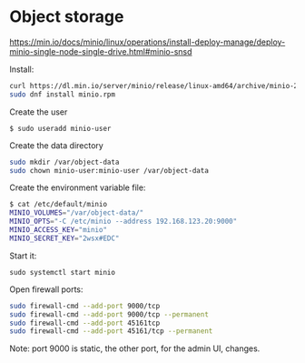 # Object storage

<https://min.io/docs/minio/linux/operations/install-deploy-manage/deploy-minio-single-node-single-drive.html#minio-snsd>

Install:

```bash
curl https://dl.min.io/server/minio/release/linux-amd64/archive/minio-20241107005220.0.0-1.x86_64.rpm -o minio.rpm
sudo dnf install minio.rpm
```

Create the user

`$ sudo useradd minio-user`

Create the data directory

```bash
sudo mkdir /var/object-data
sudo chown minio-user:minio-user /var/object-data
```

Create the environment variable file:

```bash
$ cat /etc/default/minio
MINIO_VOLUMES="/var/object-data/"
MINIO_OPTS="-C /etc/minio --address 192.168.123.20:9000"
MINIO_ACCESS_KEY="minio"
MINIO_SECRET_KEY="2wsx#EDC"
```

Start it:

`sudo systemctl start minio`

Open firewall ports:

```bash
sudo firewall-cmd --add-port 9000/tcp
sudo firewall-cmd --add-port 9000/tcp --permanent
sudo firewall-cmd --add-port 45161tcp
sudo firewall-cmd --add-port 45161/tcp --permanent
```

Note: port 9000 is static, the other port, for the admin UI, changes.
